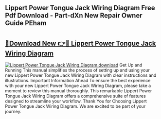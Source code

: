 ## Lippert Power Tongue Jack Wiring Diagram Free Pdf Download - Part-dXn New Repair Owner Guide PEham

# <h2><a href="http://dfhme73.blite.top/?on=Lippert+Power+Tongue+Jack+Wiring+Diagram">🔗Download New 👉🔴 Lippert Power Tongue Jack Wiring Diagram</a></h2>

[![Lippert Power Tongue Jack Wiring Diagram download](https://i.imgur.com/lujVjoI.png)](http://dfhme73.blite.top/?on=Lippert+Power+Tongue+Jack+Wiring+Diagram)
Get Up and Running This manual simplifies the process of setting up and using your new Lippert Power Tongue Jack Wiring Diagram with clear instructions and illustrations. Important Information Ahead To ensure the best experience with your new Lippert Power Tongue Jack Wiring Diagram, please take a moment to review this manual thoroughly. This remarkable Lippert Power Tongue Jack Wiring Diagram offers a comprehensive suite of features designed to streamline your workflow. Thank You for Choosing Lippert Power Tongue Jack Wiring Diagram. We are excited to be part of your journey.
